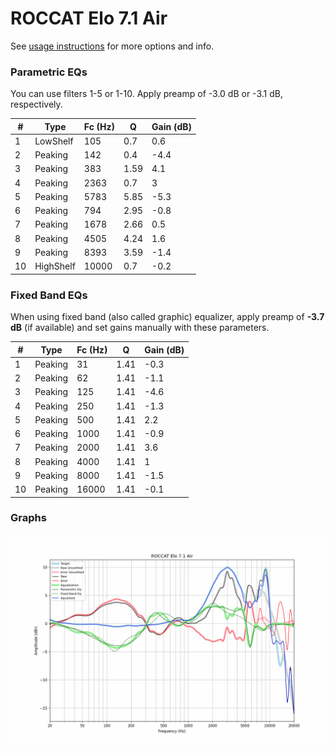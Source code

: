 # ROCCAT Elo 7.1 Air
See [usage instructions](https://github.com/jaakkopasanen/AutoEq#usage) for more options and info.

### Parametric EQs
You can use filters 1-5 or 1-10. Apply preamp of -3.0 dB or -3.1 dB, respectively.

|   # | Type      |   Fc (Hz) |    Q |   Gain (dB) |
|-----|-----------|-----------|------|-------------|
|   1 | LowShelf  |       105 | 0.7  |         0.6 |
|   2 | Peaking   |       142 | 0.4  |        -4.4 |
|   3 | Peaking   |       383 | 1.59 |         4.1 |
|   4 | Peaking   |      2363 | 0.7  |         3   |
|   5 | Peaking   |      5783 | 5.85 |        -5.3 |
|   6 | Peaking   |       794 | 2.95 |        -0.8 |
|   7 | Peaking   |      1678 | 2.66 |         0.5 |
|   8 | Peaking   |      4505 | 4.24 |         1.6 |
|   9 | Peaking   |      8393 | 3.59 |        -1.4 |
|  10 | HighShelf |     10000 | 0.7  |        -0.2 |

### Fixed Band EQs
When using fixed band (also called graphic) equalizer, apply preamp of **-3.7 dB** (if available) and set gains manually with these parameters.

|   # | Type    |   Fc (Hz) |    Q |   Gain (dB) |
|-----|---------|-----------|------|-------------|
|   1 | Peaking |        31 | 1.41 |        -0.3 |
|   2 | Peaking |        62 | 1.41 |        -1.1 |
|   3 | Peaking |       125 | 1.41 |        -4.6 |
|   4 | Peaking |       250 | 1.41 |        -1.3 |
|   5 | Peaking |       500 | 1.41 |         2.2 |
|   6 | Peaking |      1000 | 1.41 |        -0.9 |
|   7 | Peaking |      2000 | 1.41 |         3.6 |
|   8 | Peaking |      4000 | 1.41 |         1   |
|   9 | Peaking |      8000 | 1.41 |        -1.5 |
|  10 | Peaking |     16000 | 1.41 |        -0.1 |

### Graphs
![](./ROCCAT%20Elo%207.1%20Air.png)
